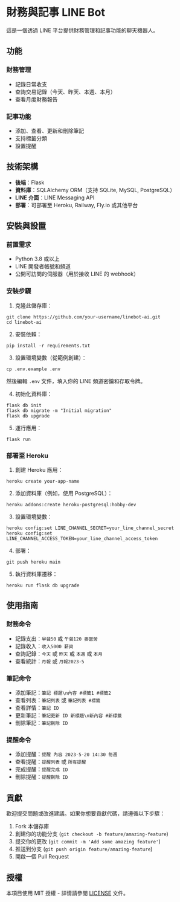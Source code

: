 # 財務與記事 LINE Bot

這是一個透過 LINE 平台提供財務管理和記事功能的聊天機器人。

## 功能

### 財務管理
- 記錄日常收支
- 查詢交易記錄（今天、昨天、本週、本月）
- 查看月度財務報告

### 記事功能
- 添加、查看、更新和刪除筆記
- 支持標籤分類
- 設置提醒

## 技術架構

- **後端**：Flask
- **資料庫**：SQLAlchemy ORM（支持 SQLite, MySQL, PostgreSQL）
- **LINE 介面**：LINE Messaging API
- **部署**：可部署至 Heroku, Railway, Fly.io 或其他平台

## 安裝與設置

### 前置需求
- Python 3.8 或以上
- LINE 開發者帳號和頻道
- 公開可訪問的伺服器（用於接收 LINE 的 webhook）

### 安裝步驟

1. 克隆此儲存庫：
```
git clone https://github.com/your-username/linebot-ai.git
cd linebot-ai
```

2. 安裝依賴：
```
pip install -r requirements.txt
```

3. 設置環境變數（從範例創建）：
```
cp .env.example .env
```
然後編輯 `.env` 文件，填入你的 LINE 頻道密鑰和存取令牌。

4. 初始化資料庫：
```
flask db init
flask db migrate -m "Initial migration"
flask db upgrade
```

5. 運行應用：
```
flask run
```

### 部署至 Heroku

1. 創建 Heroku 應用：
```
heroku create your-app-name
```

2. 添加資料庫（例如，使用 PostgreSQL）：
```
heroku addons:create heroku-postgresql:hobby-dev
```

3. 設置環境變數：
```
heroku config:set LINE_CHANNEL_SECRET=your_line_channel_secret
heroku config:set LINE_CHANNEL_ACCESS_TOKEN=your_line_channel_access_token
```

4. 部署：
```
git push heroku main
```

5. 執行資料庫遷移：
```
heroku run flask db upgrade
```

## 使用指南

### 財務命令
- 記錄支出：`早餐50` 或 `午餐120 麥當勞`
- 記錄收入：`收入5000 薪資`
- 查詢記錄：`今天` 或 `昨天` 或 `本週` 或 `本月`
- 查看統計：`月報` 或 `月報2023-5`

### 筆記命令
- 添加筆記：`筆記 標題\n內容 #標籤1 #標籤2`
- 查看列表：`筆記列表` 或 `筆記列表 #標籤`
- 查看詳情：`筆記 ID`
- 更新筆記：`筆記更新 ID 新標題\n新內容 #新標籤`
- 刪除筆記：`筆記刪除 ID`

### 提醒命令
- 添加提醒：`提醒 內容 2023-5-20 14:30 每週`
- 查看提醒：`提醒列表` 或 `所有提醒`
- 完成提醒：`提醒完成 ID`
- 刪除提醒：`提醒刪除 ID`

## 貢獻

歡迎提交問題或改進建議。如果你想要貢獻代碼，請遵循以下步驟：

1. Fork 本儲存庫
2. 創建你的功能分支 (`git checkout -b feature/amazing-feature`)
3. 提交你的更改 (`git commit -m 'Add some amazing feature'`)
4. 推送到分支 (`git push origin feature/amazing-feature`)
5. 開啟一個 Pull Request

## 授權

本項目使用 MIT 授權 - 詳情請參閱 [LICENSE](LICENSE) 文件。 